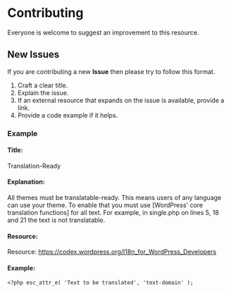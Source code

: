 # Contributing

Everyone is welcome to suggest an improvement to this resource.

## New Issues

If you are contributing a new **Issue** then please try to follow this format.

1. Craft a clear title.
2. Explain the issue.
3. If an external resource that expands on the issue is available, provide a link.
4. Provide a code example if it helps.

### Example

#### Title:

Translation-Ready

#### Explanation:

All themes must be translatable-ready. This means users of any language can use your theme. To enable that you must use [WordPress' core translation functions] for all text. For example, in single.php on lines 5, 18 and 21 the text is not translatable.

#### Resource:

Resource: https://codex.wordpress.org/I18n_for_WordPress_Developers

#### Example:

`<?php esc_attr_e( 'Text to be translated', 'text-domain' );`
